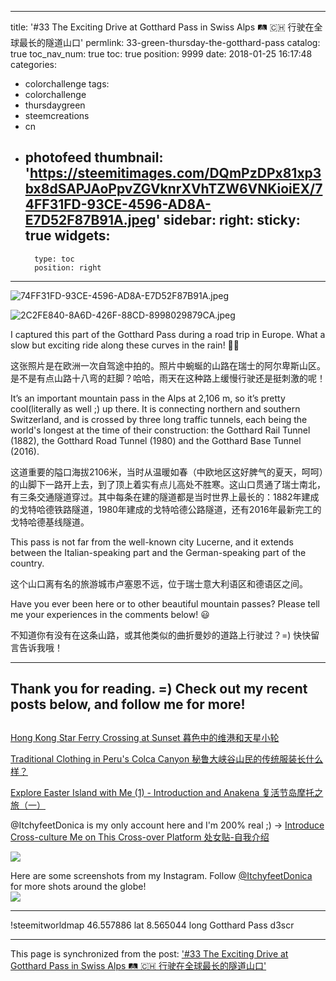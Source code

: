 
---
title: '#33 The Exciting Drive at Gotthard Pass in Swiss Alps 🛤 🇨🇭 行驶在全球最长的隧道山口'
permlink: 33-green-thursday-the-gotthard-pass
catalog: true
toc_nav_num: true
toc: true
position: 9999
date: 2018-01-25 16:17:48
categories:
- colorchallenge
tags:
- colorchallenge
- thursdaygreen
- steemcreations
- cn
- photofeed
thumbnail: 'https://steemitimages.com/DQmPzDPx81xp3bx8dSAPJAoPpvZGVknrXVhTZW6VNKioiEX/74FF31FD-93CE-4596-AD8A-E7D52F87B91A.jpeg'
sidebar:
    right:
        sticky: true
widgets:
    -
        type: toc
        position: right
---


![74FF31FD-93CE-4596-AD8A-E7D52F87B91A.jpeg](https://steemitimages.com/DQmPzDPx81xp3bx8dSAPJAoPpvZGVknrXVhTZW6VNKioiEX/74FF31FD-93CE-4596-AD8A-E7D52F87B91A.jpeg)

![2C2FE840-8A6D-426F-88CD-8998029879CA.jpeg](https://steemitimages.com/DQmVzqq6LzRDynQw3b3z1N8agBB3Ro7qnWBngzE7mKaDQ1t/2C2FE840-8A6D-426F-88CD-8998029879CA.jpeg)

I captured this part of the Gotthard Pass during a road trip in Europe. What a slow but exciting ride along these curves in the rain! 💪🚗

这张照片是在欧洲一次自驾途中拍的。照片中蜿蜒的山路在瑞士的阿尔卑斯山区。是不是有点山路十八弯的赶脚？哈哈，雨天在这种路上缓慢行驶还是挺刺激的呢！

It’s an important mountain pass in the Alps at 2,106 m, so it’s pretty cool(literally as well ;) up there. It is connecting northern and southern Switzerland, and is crossed by three long traffic tunnels, each being the world's longest at the time of their construction: the Gotthard Rail Tunnel (1882), the Gotthard Road Tunnel (1980) and the Gotthard Base Tunnel (2016).

这道重要的隘口海拔2106米，当时从温暖如春（中欧地区这好脾气的夏天，呵呵）的山脚下一路开上去，到了顶上着实有点儿高处不胜寒。这山口贯通了瑞士南北，有三条交通隧道穿过。其中每条在建的隧道都是当时世界上最长的：1882年建成的戈特哈德铁路隧道，1980年建成的戈特哈德公路隧道，还有2016年最新完工的戈特哈德基线隧道。

This pass is not far from the well-known city Lucerne, and it extends between the Italian-speaking part and the German-speaking part of the country. 

这个山口离有名的旅游城市卢塞恩不远，位于瑞士意大利语区和德语区之间。

Have you ever been here or to other beautiful mountain passes? Please tell me your experiences in the comments below! 😃

不知道你有没有在这条山路，或其他类似的曲折曼妙的道路上行驶过？=)  快快留言告诉我哦！

***

##  Thank you for reading. =) Check out my recent posts below, and follow me for more! 

##
[Hong Kong Star Ferry Crossing at Sunset 暮色中的维港和天星小轮](https://steemit.com/colorchallenge/@itchyfeetdonica/35-colorchallenge-star-ferry-crossing-at-sunset)

 [Traditional Clothing in Peru's Colca Canyon  秘鲁大峡谷山民的传统服装长什么样？](https://steemit.com/travel/@itchyfeetdonica/34-traditional-clothing-in-the-colca-canyon-of-peru)

[Explore Easter Island with Me (1) - Introduction and Anakena  复活节岛摩托之旅（一）](https://steemit.com/travel/@itchyfeetdonica/32-explore-easter-island-with-me-1-introduction-and-anakena)

@ItchyfeetDonica is my only account here and I'm 200% real ;)  → [Introduce Cross-culture Me on This Cross-over Platform 处女贴-自我介绍](https://steemit.com/introduceyourself/@itchyfeetdonica/introduce-cross-culture-me-on-this-cross-over-platform)

![](https://steemitimages.com/0x0/https://steemitimages.com/DQmZa9rSi4s3btZNrtM9G85MRJwp3fREi2pzdCfoNSUGQZL/NeoImage.jpg)

Here are some screenshots from my Instagram. Follow [@ItchyfeetDonica](https://www.instagram.com/itchyfeetdonica/) for more shots around the globe!  
![](https://steemitimages.com/DQmWSyM6PcNQJ9LL5UciWHWdZjHvcKQwP63HHMyJzvzvobB/4.jpg)

***
!steemitworldmap 46.557886 lat 8.565044 long Gotthard Pass d3scr

- - -

This page is synchronized from the post: ['#33 The Exciting Drive at Gotthard Pass in Swiss Alps 🛤 🇨🇭 行驶在全球最长的隧道山口'](https://steemit.com/@itchyfeetdonica/33-green-thursday-the-gotthard-pass)
